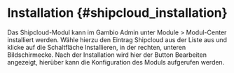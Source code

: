 # Installation {#shipcloud_installation}

Das Shipcloud-Modul kann im Gambio Admin unter Module \> Modul-Center installiert werden. Wähle hierzu den Eintrag Shipcloud aus der Liste aus und klicke auf die Schaltfläche Installieren, in der rechten, unteren Bildschirmecke. Nach der Installation wird hier der Button Bearbeiten angezeigt, hierüber kann die Konfiguration des Moduls aufgerufen werden.



